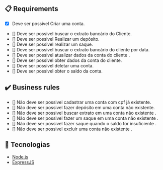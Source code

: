 ## :clipboard: Requirements

- [x] Deve ser possivel Criar uma conta.
- [] Deve ser possivel buscar o extrato bancário do Cliente.
- [] Deve ser possivel Realizar um depósito.
- [] Deve ser possivel realizar um saque.
- [] Deve ser possivel buscar o extrato bancário do cliente por data.
- [] Deve ser possivel atualizar dados da conta do cliente .
- [] Deve ser possivel obter dados da conta do cliente.
- [] Deve ser possivel deletar uma conta.
- [] Deve ser possivel obter o saldo da conta.

## :heavy_check_mark: Business rules

- [] Não deve ser possivel cadastrar uma conta com cpf já existente.
- [] Não deve ser possivel fazer depósito em uma conta não existente.
- [] Não deve ser possivel buscar extrato em uma conta não existente .
- [] Não deve ser possivel fazer um saque em uma conta não existente .
- [] Não deve ser possivel fazer saque quando o saldo for insuficiente .
- [] Não deve ser possivel excluir uma conta não existente .

## :rocket: Tecnologias

- [Node.js](https://nodejs.org/en/)
- [ExpressJS](https://expressjs.com/pt-br/)
